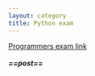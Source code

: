 ```yaml
---
layout: category
title: Python exam
---
```


[Programmers exam link](https://programmers.co.kr/learn/challenges?selected_part_id=12079)
<br><br>
***==post==***